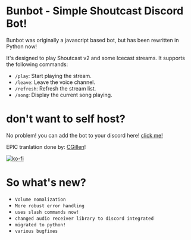 # Bunbot - Simple Shoutcast Discord Bot!
Bunbot was originally a javascript based bot, but has been rewritten in Python now!


It's designed to play Shoutcast v2 and some Icecast streams. It supports the following commands:
- `/play`: Start playing the stream.
- `/leave`: Leave the voice channel.
- `/refresh`: Refresh the stream list.
- `/song`: Display the current song playing.


# don't want to self host?
No problem!
you can add the bot to your discord here! [click me!](https://discord.com/oauth2/authorize?client_id=1326598970885144637)

EPIC tranlation done by: [CGillen](https://github.com/CGillen)!

[![ko-fi](https://ko-fi.com/img/githubbutton_sm.svg)](https://ko-fi.com/J3J61BNDZO)

# So what's new?
- `Volume nomalization`
- `More robust error handling`
- `uses slash commands now!`
- `changed audio receiver library to discord integrated`
- `migrated to python!`
- `various bugfixes`
